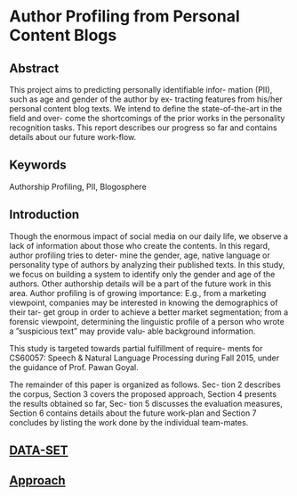 # Author Profiling from Personal Content Blogs

## Abstract

This project aims to predicting personally identifiable infor-
mation (PII), such as age and gender of the author by ex-
tracting features from his/her personal content blog texts.
We intend to define the state-of-the-art in the field and over-
come the shortcomings of the prior works in the personality
recognition tasks. This report describes our progress so far
and contains details about our future work-flow.

## Keywords

Authorship Profiling, PII, Blogosphere

## Introduction

Though the enormous impact of social media on our daily
life, we observe a lack of information about those who create
the contents. In this regard, author profiling tries to deter-
mine the gender, age, native language or personality type of
authors by analyzing their published texts. In this study, we
focus on building a system to identify only the gender and
age of the authors. Other authorship details will be a part of
the future work in this area. Author profiling is of growing
importance: E.g., from a marketing viewpoint, companies
may be interested in knowing the demographics of their tar-
get group in order to achieve a better market segmentation;
from a forensic viewpoint, determining the linguistic profile
of a person who wrote a ”suspicious text” may provide valu-
able background information.

This study is targeted towards partial fulfillment of require-
ments for CS60057: Speech & Natural Language Processing
during Fall 2015, under the guidance of Prof. Pawan Goyal.

The remainder of this paper is organized as follows. Sec-
tion 2 describes the corpus, Section 3 covers the proposed
approach, Section 4 presents the results obtained so far, Sec-
tion 5 discusses the evaluation measures, Section 6 contains
details about the future work-plan and Section 7 concludes
by listing the work done by the individual team-mates.


## [DATA-SET](data_set.md)

## [Approach](approach.md)
